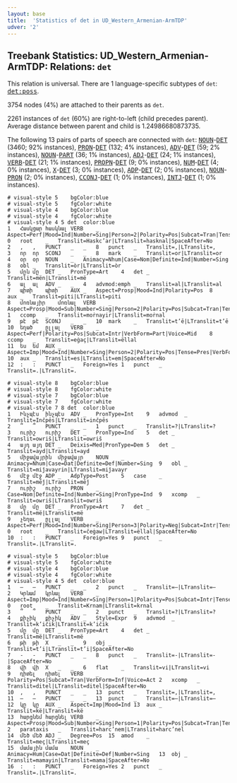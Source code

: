 ```yaml
---
layout: base
title:  'Statistics of det in UD_Western_Armenian-ArmTDP'
udver: '2'
---
```


## Treebank Statistics: UD_Western_Armenian-ArmTDP: Relations: `det`

This relation is universal.
There are 1 language-specific subtypes of `det`: <tt><a href="hyw_armtdp-dep-det-poss.html">det:poss</a></tt>.

3754 nodes (4%) are attached to their parents as `det`.

2261 instances of `det` (60%) are right-to-left (child precedes parent).
Average distance between parent and child is 1.24986680873735.

The following 13 pairs of parts of speech are connected with `det`: <tt><a href="hyw_armtdp-pos-NOUN.html">NOUN</a></tt>-<tt><a href="hyw_armtdp-pos-DET.html">DET</a></tt> (3460; 92% instances), <tt><a href="hyw_armtdp-pos-PRON.html">PRON</a></tt>-<tt><a href="hyw_armtdp-pos-DET.html">DET</a></tt> (132; 4% instances), <tt><a href="hyw_armtdp-pos-ADV.html">ADV</a></tt>-<tt><a href="hyw_armtdp-pos-DET.html">DET</a></tt> (59; 2% instances), <tt><a href="hyw_armtdp-pos-NOUN.html">NOUN</a></tt>-<tt><a href="hyw_armtdp-pos-PART.html">PART</a></tt> (36; 1% instances), <tt><a href="hyw_armtdp-pos-ADJ.html">ADJ</a></tt>-<tt><a href="hyw_armtdp-pos-DET.html">DET</a></tt> (24; 1% instances), <tt><a href="hyw_armtdp-pos-VERB.html">VERB</a></tt>-<tt><a href="hyw_armtdp-pos-DET.html">DET</a></tt> (21; 1% instances), <tt><a href="hyw_armtdp-pos-PROPN.html">PROPN</a></tt>-<tt><a href="hyw_armtdp-pos-DET.html">DET</a></tt> (9; 0% instances), <tt><a href="hyw_armtdp-pos-NUM.html">NUM</a></tt>-<tt><a href="hyw_armtdp-pos-DET.html">DET</a></tt> (4; 0% instances), <tt><a href="hyw_armtdp-pos-X.html">X</a></tt>-<tt><a href="hyw_armtdp-pos-DET.html">DET</a></tt> (3; 0% instances), <tt><a href="hyw_armtdp-pos-ADP.html">ADP</a></tt>-<tt><a href="hyw_armtdp-pos-DET.html">DET</a></tt> (2; 0% instances), <tt><a href="hyw_armtdp-pos-NOUN.html">NOUN</a></tt>-<tt><a href="hyw_armtdp-pos-PRON.html">PRON</a></tt> (2; 0% instances), <tt><a href="hyw_armtdp-pos-CCONJ.html">CCONJ</a></tt>-<tt><a href="hyw_armtdp-pos-DET.html">DET</a></tt> (1; 0% instances), <tt><a href="hyw_armtdp-pos-INTJ.html">INTJ</a></tt>-<tt><a href="hyw_armtdp-pos-DET.html">DET</a></tt> (1; 0% instances).


~~~ conllu
# visual-style 5	bgColor:blue
# visual-style 5	fgColor:white
# visual-style 4	bgColor:blue
# visual-style 4	fgColor:white
# visual-style 4 5 det	color:blue
1	Հասկցար	հասկնալ	VERB	_	Aspect=Perf|Mood=Ind|Number=Sing|Person=2|Polarity=Pos|Subcat=Tran|Tense=Past|VerbForm=Fin|Voice=Act	0	root	_	Translit=Haskc’ar|LTranslit=hasknal|SpaceAfter=No
2	,	,	PUNCT	_	_	8	punct	_	Translit=,|LTranslit=,
3	որ	որ	SCONJ	_	_	8	mark	_	Translit=or|LTranslit=or
4	օր	օր	NOUN	_	Animacy=Nhum|Case=Nom|Definite=Ind|Number=Sing	8	obl	_	Translit=òr|LTranslit=òr
5	մըն	մը	DET	_	PronType=Art	4	det	_	Translit=mën|LTranslit=më
6	ալ	ալ	ADV	_	_	4	advmod:emph	_	Translit=al|LTranslit=al
7	պիտի	պիտի	AUX	_	Aspect=Prosp|Mood=Ind|Polarity=Pos	8	aux	_	Translit=piti|LTranslit=piti
8	մոռնայիր	մոռնալ	VERB	_	Aspect=Prosp|Mood=Sub|Number=Sing|Person=2|Polarity=Pos|Subcat=Tran|Tense=Imp|VerbForm=Fin|Voice=Act	1	ccomp	_	Translit=moṙnayir|LTranslit=moṙnal
9	թէ	թէ	SCONJ	_	_	10	mark	_	Translit=t’ē|LTranslit=t’ē
10	եղած	ըլլալ	VERB	_	Aspect=Perf|Polarity=Pos|Subcat=Intr|VerbForm=Part|Voice=Mid	8	ccomp	_	Translit=eġaç|LTranslit=ëllal
11	ես	եմ	AUX	_	Aspect=Imp|Mood=Ind|Number=Sing|Person=2|Polarity=Pos|Tense=Pres|VerbForm=Fin	10	aux	_	Translit=es|LTranslit=em|SpaceAfter=No
12	:	:	PUNCT	_	Foreign=Yes	1	punct	_	Translit=.|LTranslit=.

~~~


~~~ conllu
# visual-style 8	bgColor:blue
# visual-style 8	fgColor:white
# visual-style 7	bgColor:blue
# visual-style 7	fgColor:white
# visual-style 7 8 det	color:blue
1	Ինչպէս	ինչպէս	ADV	_	PronType=Int	9	advmod	_	Translit=Inčpēs|LTranslit=inčpēs
2	՞	՞	PUNCT	_	_	1	punct	_	Translit=?|LTranslit=?
3	ուրիշ	ուրիշ	DET	_	PronType=Ind	5	det	_	Translit=owriš|LTranslit=owriš
4	այդ	այդ	DET	_	Deixis=Med|PronType=Dem	5	det	_	Translit=ayd|LTranslit=ayd
5	միջավայրին	միջավայր	NOUN	_	Animacy=Nhum|Case=Dat|Definite=Def|Number=Sing	9	obl	_	Translit=miǰavayrin|LTranslit=miǰavayr
6	մէջ	մէջ	ADP	_	AdpType=Post	5	case	_	Translit=mēǰ|LTranslit=mēǰ
7	ուրիշ	ուրիշ	PRON	_	Case=Nom|Definite=Ind|Number=Sing|PronType=Ind	9	xcomp	_	Translit=owriš|LTranslit=owriš
8	մը	մը	DET	_	PronType=Art	7	det	_	Translit=më|LTranslit=më
9	չեղաւ	ըլլալ	VERB	_	Aspect=Perf|Mood=Ind|Number=Sing|Person=3|Polarity=Neg|Subcat=Intr|Tense=Past|VerbForm=Fin|Voice=Mid	0	root	_	Translit=čeġaw|LTranslit=ëllal|SpaceAfter=No
10	:	:	PUNCT	_	Foreign=Yes	9	punct	_	Translit=.|LTranslit=.

~~~


~~~ conllu
# visual-style 5	bgColor:blue
# visual-style 5	fgColor:white
# visual-style 4	bgColor:blue
# visual-style 4	fgColor:white
# visual-style 4 5 det	color:blue
1	–	–	PUNCT	_	_	2	punct	_	Translit=–|LTranslit=–
2	Կրնամ	կրնալ	VERB	_	Aspect=Imp|Mood=Ind|Number=Sing|Person=1|Polarity=Pos|Subcat=Intr|Tense=Pres|VerbForm=Fin|Voice=Mid	0	root	_	Translit=Krnam|LTranslit=krnal
3	՞	՞	PUNCT	_	_	2	punct	_	Translit=?|LTranslit=?
4	քիչիկ	քիչիկ	ADV	_	Style=Expr	9	advmod	_	Translit=k’ičik|LTranslit=k’ičik
5	մը	մը	DET	_	PronType=Art	4	det	_	Translit=më|LTranslit=më
6	թի	թի	X	_	_	9	obj	_	Translit=t’i|LTranslit=t’i|SpaceAfter=No
7	-	-	PUNCT	_	_	8	punct	_	Translit=-|LTranslit=-|SpaceAfter=No
8	վի	վի	X	_	_	6	flat	_	Translit=vi|LTranslit=vi
9	դիտել	դիտել	VERB	_	Polarity=Pos|Subcat=Tran|VerbForm=Inf|Voice=Act	2	xcomp	_	Translit=ditel|LTranslit=ditel|SpaceAfter=No
10	,	,	PUNCT	_	_	13	punct	_	Translit=,|LTranslit=,
11	–	–	PUNCT	_	_	13	punct	_	Translit=–|LTranslit=–
12	կը	կը	AUX	_	Aspect=Imp|Mood=Ind	13	aux	_	Translit=kë|LTranslit=kë
13	հարցնեմ	հարցնել	VERB	_	Aspect=Prosp|Mood=Sub|Number=Sing|Person=1|Polarity=Pos|Subcat=Tran|Tense=Pres|VerbForm=Fin|Voice=Act	2	parataxis	_	Translit=harc’nem|LTranslit=harc’nel
14	մեծ	մեծ	ADJ	_	Degree=Pos	15	amod	_	Translit=meç|LTranslit=meç
15	մամային	մամա	NOUN	_	Animacy=Hum|Case=Dat|Definite=Def|Number=Sing	13	obj	_	Translit=mamayin|LTranslit=mama|SpaceAfter=No
16	:	:	PUNCT	_	Foreign=Yes	2	punct	_	Translit=.|LTranslit=.

~~~


